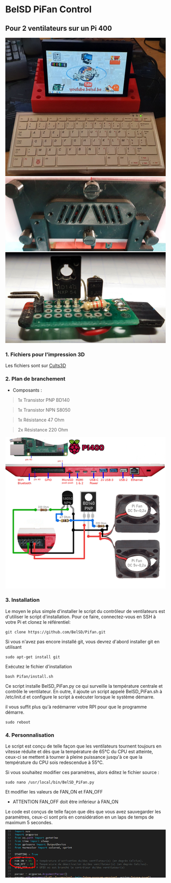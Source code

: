 # BelSD PiFan Control
## Pour 2 ventilateurs sur un Pi 400

![image1](https://github.com/BelSD/Pifan/blob/master/images/mon-rpi.jpg)
![image2](https://github.com/BelSD/Pifan/blob/master/images/2.jpg)
![image4](https://github.com/BelSD/Pifan/blob/master/images/4.jpg)

### 1. Fichiers pour l'impression 3D

Les fichiers sont sur [Cults3D](https://cults3d.com/fr/mod%C3%A8le-3d/divers/pi-400-cooling)

### 2. Plan de branchement

* Composants :

> 1x Transistor PNP BD140

> 1x Transistor NPN S8050

> 1x Résistance 47 Ohm

> 2x Résistance 220 Ohm

![Plan](https://github.com/BelSD/Pifan/blob/master/images/PI400-Fan.png)

### 3. Installation


Le moyen le plus simple d'installer le script du contrôleur de ventilateurs est d'utiliser le script d'installation. 
Pour ce faire, connectez-vous en SSH à votre Pi et clonez le référentiel: 

```
git clone https://github.com/BelSD/Pifan.git
```
Si vous n'avez pas encore installé git, vous devrez d'abord installer git en utilisant

```
sudo apt-get install git
```

Exécutez le fichier d'installation

```
bash Pifan/install.sh
```

Ce script installe BelSD_PiFan.py ce qui surveille la température centrale et contrôle le ventilateur. 
En outre, il ajoute un script appelé BelSD_PiFan.sh à /etc/init.d et configure le script à exécuter lorsque le système démarre.

il vous suffit plus qu'à redémarrer votre RPI pour que le programme démarre.
```
sudo reboot
```

### 4. Personnalisation

Le script est conçu de telle façon que les ventilateurs tournent toujours en vitesse réduite
et dès que la température de 65°C du CPU est atteinte, ceux-ci se mettent à tourner à pleine puissance
jusqu'à ce que la température du CPU sois redescendue à 55°C.

Si vous souhaitez modifier ces paramètres, alors éditez le fichier source :

```
sudo nano /usr/local/bin/BelSD_PiFan.py
```

Et modifier les valeurs de FAN_ON et FAN_OFF
* ATTENTION
FAN_OFF doit être inférieur à FAN_ON

Le code est conçus de telle façon que dès que vous avez sauvegarder les paramètres,
ceux-ci sont pris en considération en un laps de temps de maximum 5 secondes.

![edit_perso](https://github.com/BelSD/Pifan/blob/master/images/edit-parametres.png)
